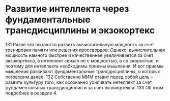# Развитие интеллекта через фундаментальные трансдисциплины и экзокортекс

131 Разве что пытаются развить вычислительную мощность за счет тренировки памяти или решения кроссвордов. Однако, вычислительная мощность намного быстрее и качественнее увеличивается за счет экзокортекса, а интеллект связан не с мощностью, а со скоростью, и поэтому для интеллекта необходимы приемы мышления. И вот приемы мышления развивают фундаментальные трансдисциплины, о которых поговорим далее. 
132 Собственно МИМ ставит перед собой цель – развить культуру того, как осознанно усиливать интеллект за счет фундаментальных трансдисциплин и за счет экзокортекса. 
133 Об этом подробнее в разделе 4.
